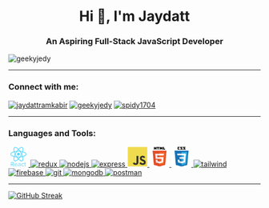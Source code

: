 <h1 align="center">Hi 👋, I'm Jaydatt</h1>

<h3 align="center">An Aspiring Full-Stack JavaScript Developer</h3>

<p align="left"> <img src="https://komarev.com/ghpvc/?username=geekyjedy&label=Profile%20views&color=0e75b6&style=flat" alt="geekyjedy" /> </p>

---
<h3 align="left">Connect with me:</h3>
<p align="left">
<a href="https://linkedin.com/in/jaydattramkabir" target="blank"><img align="center" src="https://www.vectorlogo.zone/logos/linkedin/linkedin-tile.svg" alt="jaydattramkabir" height="30" width="30" /></a>
<a href="https://instagram.com/geekyjedy" target="blank"><img align="center" src="https://raw.githubusercontent.com/rahuldkjain/github-profile-readme-generator/master/src/images/icons/Social/instagram.svg" alt="geekyjedy" height="30" width="40" /></a>
<a href="https://www.hackerrank.com/spidy1704" target="blank"><img align="center" src="https://vectorwiki.com/images/gfcQJ__hackerrank.svg" alt="spidy1704" height="40" /></a>
</p>

---
<h3 align="left">Languages and Tools:</h3>
<p align="left"> <a href="https://reactjs.org/" target="_blank" rel="noreferrer"> <img src="https://raw.githubusercontent.com/devicons/devicon/master/icons/react/react-original-wordmark.svg" alt="react" width="40" height="40"/> </a><a href="https://redux.js.org" target="_blank" rel="noreferrer"> <img src="https://www.svgrepo.com/show/303557/redux-logo.svg" alt="redux" width="35"/> </a><a href="https://nodejs.org" target="_blank" rel="noreferrer"> <img src="https://www.vectorlogo.zone/logos/nodejs/nodejs-horizontal.svg" alt="nodejs" width="90"/> </a><a href="https://expressjs.com" target="_blank" rel="noreferrer"> <img src="https://www.vectorlogo.zone/logos/expressjs/expressjs-ar21.svg" alt="express" style="background-color:white" width="65"/> </a><a href="https://developer.mozilla.org/en-US/docs/Web/JavaScript" target="_blank" rel="noreferrer"> <img src="https://raw.githubusercontent.com/devicons/devicon/master/icons/javascript/javascript-original.svg" alt="javascript" width="40" height="40"/> </a> <a href="https://www.w3.org/html/" target="_blank" rel="noreferrer"> <img src="https://raw.githubusercontent.com/devicons/devicon/master/icons/html5/html5-original-wordmark.svg" alt="html5" width="40" height="40"/> </a> <a href="https://www.w3schools.com/css/" target="_blank" rel="noreferrer"> <img src="https://raw.githubusercontent.com/devicons/devicon/master/icons/css3/css3-original-wordmark.svg" alt="css3" width="40" height="40"/> </a><a href="https://tailwindcss.com/" target="_blank" rel="noreferrer"> <img src="https://www.vectorlogo.zone/logos/tailwindcss/tailwindcss-icon.svg" alt="tailwind" width="40" height="40"/> </a>  <a href="https://firebase.google.com/" target="_blank" rel="noreferrer"> <img src="https://www.vectorlogo.zone/logos/firebase/firebase-icon.svg" alt="firebase" width="40" height="40"/> </a> <a href="https://git-scm.com/" target="_blank" rel="noreferrer"> <img src="https://www.vectorlogo.zone/logos/git-scm/git-scm-icon.svg" alt="git" width="40" height="40"/> </a> <a href="https://www.mongodb.com/" target="_blank" rel="noreferrer"> <img src="https://www.vectorlogo.zone/logos/mongodb/mongodb-ar21.svg" alt="mongodb" width="80"/> </a>  <a href="https://postman.com" target="_blank" rel="noreferrer"> <img src="https://www.vectorlogo.zone/logos/getpostman/getpostman-icon.svg" alt="postman" width="40" height="40"/> </a>    </p>

---

[![GitHub Streak](https://streak-stats.demolab.com?user=geekyjedy&theme=highcontrast&hide_border=true&border_radius=10)](https://git.io/streak-stats)


